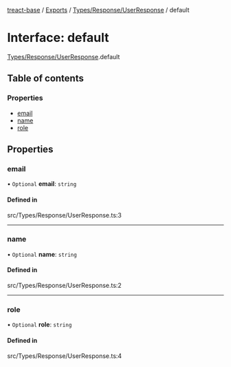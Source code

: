 [treact-base](../README.md) / [Exports](../modules.md) / [Types/Response/UserResponse](../modules/Types_Response_UserResponse.md) / default

# Interface: default

[Types/Response/UserResponse](../modules/Types_Response_UserResponse.md).default

## Table of contents

### Properties

- [email](Types_Response_UserResponse.default.md#email)
- [name](Types_Response_UserResponse.default.md#name)
- [role](Types_Response_UserResponse.default.md#role)

## Properties

### email

• `Optional` **email**: `string`

#### Defined in

src/Types/Response/UserResponse.ts:3

___

### name

• `Optional` **name**: `string`

#### Defined in

src/Types/Response/UserResponse.ts:2

___

### role

• `Optional` **role**: `string`

#### Defined in

src/Types/Response/UserResponse.ts:4

